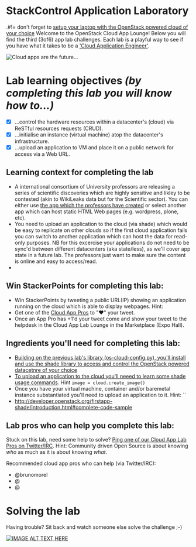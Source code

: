 # StackControl Application Laboratory

.#!= don't forget to [setup your laptop with the OpenStack powered cloud of your choice](/prereq)
Welcome to the OpenStack Cloud App Lounge!  Below you will find the third (3of6) app lab challenges.  Each lab is a playful way to see if you have what it takes to be a ['Cloud Application Engineer'](/cloud-application-engineer.md). 

![Cloud apps are the future...](https://pbs.twimg.com/media/CuJSGSrUEAAXoeK.jpg)

# Lab learning objectives _(by completing this lab you will know how to...)_
 - [x] ...control the hardware resources within a datacenter's (cloud) via ReSTful resources requests (CRUD).
 - [x] ...initialise an instance (virtual machine) atop the datacenter's infrastructure.
 - [x] ...upload an application to VM and place it on a public network for access via a Web URL.

## Learning context for completing the lab
 - A international consortium of University professors are releasing a series of scientific discoveries which are highly sensitive and likley to be contested (akin to WikiLeaks data but for the Scientific sector).  You can either use [the app which the professors have created](http://developer.openstack.org/firstapp-shade/introduction.html) or select another app which can host static HTML Web pages (e.g. wordpress, plone, etc).
- You need to upload an application to the cloud (via shade) which would be easy to replicate on other clouds so if the first cloud application fails you can switch to another application which can host the data for read-only purposes.  NB for this excercise your applications do not need to be sync'd between different datacenters (aka state/less), as we'll cover app state in a future lab.  The professors just want to make sure the content is online and easy to access/read.
 - 

## Win StackerPoints for completing this lab:
  - Win StackerPoints by tweeting a public URL(IP) showing an application running on the cloud which is able to display webpages. Hint: 
  - Get one of the [Cloud App Pros](https://docs.google.com/presentation/d/1RBtAOjxmUh97fXrJlowvqVNmq2-8FxvBIHx2Dts1Jh8/pub?start=true&loop=true&delayms=1000) to "❤" your tweet.
  - Once an App Pro has +1'd your tweet come and show your tweet to the helpdesk in the Cloud App Lab Lounge in the Marketplace (Expo Hall).

## Ingredients you'll need for completing this lab:
  - [Building on the previous lab's library (os-cloud-config.py), you'll install and use the shade library to access and control the OpenStack powered datacetnre of your choice](https://github.com/openstack-infra/shade)
  - [To upload an application to the cloud you'll neeed to learn some shade usage commands](http://docs.openstack.org/infra/shade/usage.html).  Hint `image = cloud.create_image()`
  - Once you have your virtual machine, container and/or baremetal instance substantiated you'll need to upload an application to it. Hint: ``
  - http://developer.openstack.org/firstapp-shade/introduction.html#complete-code-sample

## Lab pros who can help you complete this lab:
Stuck on this lab, need some help to solve?  [Ping one of our Cloud App Lab Pros on Twitter/IRC](https://docs.google.com/presentation/d/1RBtAOjxmUh97fXrJlowvqVNmq2-8FxvBIHx2Dts1Jh8/pub?start=true&loop=false&delayms=2000). Hint: Community driven Open Source is about knowing *who* as much as it is about knowing *what*.

Recommended cloud app pros who can help (via Twitter/IRC):
 - @brunomorel
 - @
 - @
 
# Solving the lab
Having trouble?  Sit back and watch someone else solve the challenge ;-)

[![IMAGE ALT TEXT HERE](http://img.youtube.com/vi/YOUTUBE_VIDEO_ID_HERE/0.jpg)](http://www.youtube.com/watch?v=YOUTUBE_VIDEO_ID_HERE)

